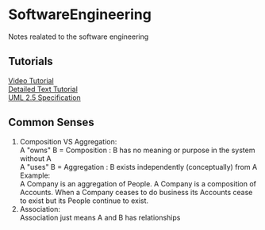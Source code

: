 SoftwareEngineering
===
Notes realated to the software engineering  

Tutorials
---
[Video Tutorial](https://www.youtube.com/watch?v=UI6lqHOVHic)  
[Detailed Text Tutorial](https://www.tutorialspoint.com/uml/uml_overview.htm)  
[UML 2.5 Specification](https://www.uml-diagrams.org/uml-25-diagrams.html)

Common Senses  
---
1. Composition VS Aggregation:  
A "owns" B = Composition : B has no meaning or purpose in the system without A  
A "uses" B = Aggregation : B exists independently (conceptually) from A  
Example:  
A Company is an aggregation of People. A Company is a composition of Accounts. When a Company ceases to do business its Accounts cease to exist but its People continue to exist.  
2. Association:  
Association just means A and B has relationships  
